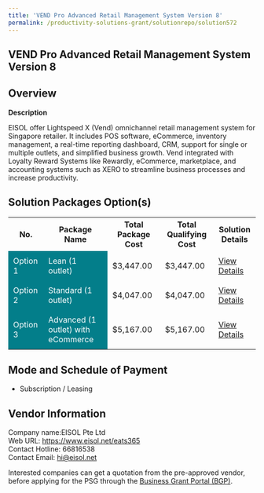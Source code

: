 ```yaml
---
title: 'VEND Pro Advanced Retail Management System Version 8'
permalink: /productivity-solutions-grant/solutionrepo/solution572
---
```


## VEND Pro Advanced Retail Management System Version 8

## Overview

**Description**

EISOL offer Lightspeed X (Vend) omnichannel retail management system for Singapore retailer. It includes POS software, eCommerce, inventory management, a real-time reporting dashboard, CRM, support for single or multiple outlets, and simplified business growth. Vend integrated with Loyalty Reward Systems like Rewardly, eCommerce, marketplace, and accounting systems such as XERO to streamline business processes and increase productivity.

## Solution Packages Option(s)

<table>
<tr>
<th><b>No.</b></th>
<th><b>Package Name</b></th>
<th><b>Total Package Cost</b></th>
<th><b>Total Qualifying Cost</b></th>
<th><b>Solution Details</b></th>
</tr>
<tr>
<td style='padding: 10px; background-color: #037E8A; color: #FFFFFF;'>Option 1</td>
<td style='padding: 10px; background-color: #037E8A; color: #FFFFFF;'>Lean (1 outlet)</td>
<td style='padding: 10px;'>$3,447.00</td>
<td style='padding: 10px;'>$3,447.00</td>
<td style='padding: 10px;'><a href='/images/psg/Eisol_Desensitised_Annex_3_Part_1.pdf' target='_blank'>View Details</a></td>
</tr>
<tr>
<td style='padding: 10px; background-color: #037E8A; color: #FFFFFF;'>Option 2</td>
<td style='padding: 10px; background-color: #037E8A; color: #FFFFFF;'>Standard (1 outlet)</td>
<td style='padding: 10px;'>$4,047.00</td>
<td style='padding: 10px;'>$4,047.00</td>
<td style='padding: 10px;'><a href='/images/psg/Eisol_Desensitised_Annex_3_Part_2.pdf' target='_blank'>View Details</a></td>
</tr>
<tr>
<td style='padding: 10px; background-color: #037E8A; color: #FFFFFF;'>Option 3</td>
<td style='padding: 10px; background-color: #037E8A; color: #FFFFFF;'>Advanced (1 outlet) with eCommerce</td>
<td style='padding: 10px;'>$5,167.00</td>
<td style='padding: 10px;'>$5,167.00</td>
<td style='padding: 10px;'><a href='/images/psg/Eisol_Desensitised_Annex_3_Part_3.pdf' target='_blank'>View Details</a></td>
</tr>
</table>

## Mode and Schedule of Payment

 - Subscription / Leasing

## Vendor Information

 Company name:EISOL Pte Ltd<br>Web URL: https://www.eisol.net/eats365 <br>Contact Hotline: 66816538 <br>Contact Email: hi@eisol.net 

Interested companies can get a quotation from the pre-approved vendor, before applying for the PSG through the <a href='https://www.businessgrants.gov.sg/' target='_blank' rel='noopener'>Business Grant Portal (BGP)</a>.

<script src="/jquery/resize-tables.js"></script>
